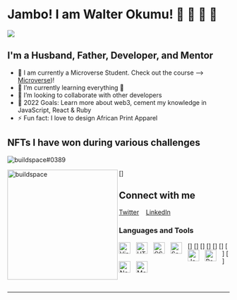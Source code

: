 # Jambo! I am Walter Okumu! 👋 👋 👋 👋

![](https://img.shields.io/badge/Microverse-blueviolet)

## I'm a Husband, Father, Developer, and Mentor

- 🔭 I am currently a Microverse Student. Check out the course --> [Microverse](https://www.microverse.org/?grsf=t0fr55))!
- 🌱 I’m currently learning everything 🤣
- 👯 I’m looking to collaborate with other developers
- 🥅 2022 Goals: Learn more about web3, cement my knowledge in JavaScript, React & Ruby
- ⚡ Fun fact: I love to design African Print Apparel

## NFTs I have won during various challenges

![buildspace#0389](https://user-images.githubusercontent.com/7548766/185107870-faecdbc8-f681-4a17-9ef1-abdba37ba4a2.png)

[<img align="left" alt="buildspace" width=250px src="https://user-images.githubusercontent.com/7548766/185108123-423ade80-764d-42ac-9ed1-ab2e31fc6501.gif" />]

## Connect with me
[Twitter](https://twitter.com/OkumuOriaro)
&nbsp;&nbsp;
[LinkedIn](www.linkedin.com/in/okumu-o-12818429)

### Languages and Tools
[<img align="left" alt="Visual Studio Code" width="26px" src="https://cdn.jsdelivr.net/gh/devicons/devicon/icons/vscode/vscode-original.svg" style="padding-right:10px;" />]
[<img align="left" alt="HTML5" width="26px" src="https://cdn.jsdelivr.net/gh/devicons/devicon/icons/html5/html5-original.svg" style="padding-right:10px;" />]
[<img align="left" alt="CSS3" width="26px" src="https://cdn.jsdelivr.net/gh/devicons/devicon/icons/css3/css3-original.svg" style="padding-right:10px;" />]
[<img align="left" alt="Sass" width="26px" src="https://cdn.jsdelivr.net/gh/devicons/devicon/icons/sass/sass-original.svg" style="padding-right:10px;" />]
[<img align="left" alt="JavaScript" width="26px" src="https://cdn.jsdelivr.net/gh/devicons/devicon/icons/javascript/javascript-original.svg" style="padding-right:10px;" />]
[<img align="left" alt="React" width="26px" src="https://cdn.jsdelivr.net/gh/devicons/devicon/icons/react/react-original.svg" style="padding-right:10px;" />]
[<img align="left" alt="Node.js" width="26px" src="https://cdn.jsdelivr.net/gh/devicons/devicon/icons/nodejs/nodejs-original.svg" style="padding-right:10px;" />]
[<img align="left" alt="MongoDB" width="26px" src="https://cdn.jsdelivr.net/gh/devicons/devicon/icons/mongodb/mongodb-original.svg" style="padding-right:10px;" />]

<br />
<br />

---

